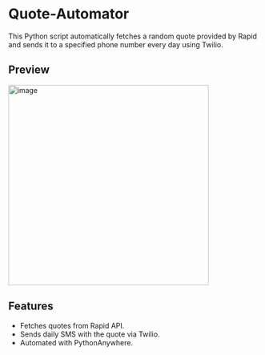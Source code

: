 # Quote-Automator

This Python script automatically fetches a random quote provided by Rapid and sends it to a specified phone number every day using Twilio.

## Preview
<img src="https://github.com/user-attachments/assets/35a7698e-795e-479b-8fba-abbbc133f2ca" alt="image" style="width:400px;">

## Features

- Fetches quotes from Rapid API.
- Sends daily SMS with the quote via Twilio.
- Automated with PythonAnywhere.
